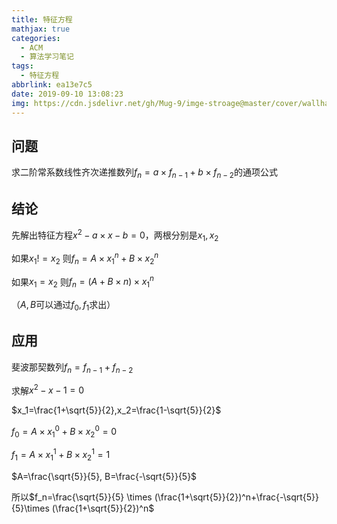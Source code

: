 ```yaml
---
title: 特征方程
mathjax: true
categories:
  - ACM
  - 算法学习笔记
tags:
  - 特征方程
abbrlink: ea13e7c5
date: 2019-09-10 13:08:23
img: https://cdn.jsdelivr.net/gh/Mug-9/imge-stroage@master/cover/wallhaven-72jql3.3wv0dt5cd8o0.jpg
---
```


## 问题

求二阶常系数线性齐次递推数列$f_n=a\times f_{n-1} + b \times f_{n-2}$的通项公式

## 结论

先解出特征方程$x^2-a\times x - b = 0$，两根分别是$x_1,x_2$

如果$x_1 != x_2$ 则$f_n=A\times x_1^n+B\times x_2^n$

如果$x_1=x_2$ 则$f_n=(A+B\times n)\times x_1^n$

（$A,B$可以通过$f_0,f_1$求出）

## 应用

斐波那契数列$f_n=f_{n-1}+f_{n-2}$

求解$x^2-x-1=0$

$x_1=\frac{1+\sqrt{5}}{2},x_2=\frac{1-\sqrt{5}}{2}$

$f_0=A\times x_1^0+B\times x_2^0=0$   

$f_1=A\times x_1^1+B\times x_2^1=1$

$A=\frac{\sqrt{5}}{5}, B=\frac{-\sqrt{5}}{5}$

所以$f_n=\frac{\sqrt{5}}{5} \times (\frac{1+\sqrt{5}}{2})^n+\frac{-\sqrt{5}}{5}\times (\frac{1+\sqrt{5}}{2})^n$

